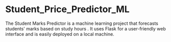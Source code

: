 # Student_Price_Predictor_ML
The Student Marks Predictor is a machine learning project that forecasts students' marks based on study hours . It uses Flask for a user-friendly web interface and is easily deployed on a local machine.
